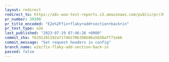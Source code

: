```yaml
---
layout: redirect
redirect_to: https://a8c-woo-test-reports.s3.amazonaws.com/public/pr/39308/e2e/index.html
pr_number: 39308
pr_title_encoded: "E2e%2Ffix+flaky+add+section+back+in"
pr_test_type: e2e
last_published: "2023-07-19 07:46:26 +0000"
commit_sha: f6291281192a71746270b398b86a5b50aff71eb6
commit_message: "Set request headers in config"
branch_name: e2e/fix-flaky-add-section-back-in
passed: false
---
```

